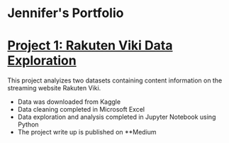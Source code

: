 # Jennifer's Portfolio

# [Project 1: Rakuten Viki Data Exploration](https://github.com/JenniferFell1/rakuten_viki.git)

This project analyizes two datasets containing content information on the streaming website Rakuten Viki. 

* Data was downloaded from Kaggle
* Data cleaning completed in Microsoft Excel
* Data exploration and analysis completed in Jupyter Notebook using Python
* The project write up is published on **Medium
